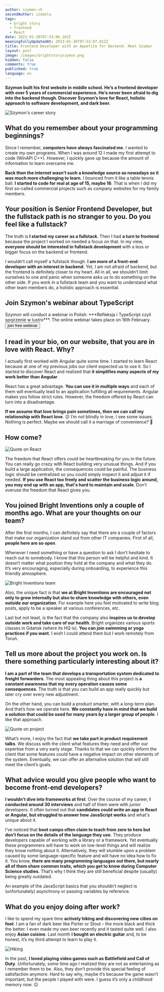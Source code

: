 ```yaml
---
author: szymon-ch
secondAuthor: izabela
tags:
  - bright story
  - frontend
  - React
date: 2023-01-30T07:53:06.162Z
meaningfullyUpdatedAt: 2023-01-30T07:53:07.012Z
title: Frontend Developer with an Appetite for Backend. Meet Szymon
layout: post
image: /images/brightstoryszymon.png
hidden: false
comments: true
published: true
language: en
---
```

**Szymon built his first website in middle school. He’s a frontend developer with over 5 years of commercial experience. He’s never been afraid to dig into the backend though. Discover Szymon’s love for React, holistic approach to software development, and dark beer.**

<div class="image"><img src="/images/brightstoryszymoncollage.png" alt="Szymon's career story" title="undefined"  /> </div>

## What do you remember about your programming beginnings?

Since I remember, **computers have always fascinated me**. I wanted to create my own programs. When I was around 12 I made my first attempt to code (WinAPI C++). However, I quickly gave up because the amount of information to learn overcame me.

**Back then the internet wasn’t such a knowledge source as nowadays so it was much more challenging to learn**. I bounced from it like a table tennis ball. **I started to code for real at age of 15, maybe 16**. That is when I did my first so-called commercial projects such as company websites for my family members.

## Your position is Senior Frontend Developer, but the fullstack path is no stranger to you. Do you feel like a fullstack?

The truth is **I started my career as a fullstack**. Then I had **a turn to frontend** because the project I worked on needed a focus on that. In my view, **everyone should be interested in fullstack development** with a less or bigger focus on the backend or frontend.

I wouldn’t call myself a fullstack though. **I am more of a front-end developer with an interest in backend**. Yet, I am not afraid of backend, but the frontend is definitely closer to my heart. All in all, we shouldn’t limit ourselves to one and panic when someone asks us to do something on the other side. If you work in a fullstack team and you want to understand what other team members do, a holistic approach is essential.

<div class='block-button'><h2>Join Szymon's webinar about TypeScript</h2><div>Szymon will conduct a webinar in Polish: ***Refleksja i TypeScript czyli spojrzenie w lustro***. The online webinar takes place on 16th February.</div><a href="https://webinar-typescript-refleksja.getresponsepages.com/"><button>join free webinar</button></a></div>

## I read in your bio, on our website, that you are in love with React. Why?

I actually first worked with Angular quite some time. I started to learn React because at one of my previous jobs our client expected us to use it. So I started to discover React and realized that **it simplifies many aspects of my work better than Angular**. 

React has a great advantage. **You can use it in multiple ways** and each of them will eventually lead to an application fulfilling all requirements. Angular makes you follow strict rules. However, the freedom offered by React can turn into a disadvantage. 

**If we assume that love brings pain sometimes, then we can call my relationship with React love**. 😉 I’m not blindly in love, I see some issues. Nothing is perfect. Maybe we should call it a marriage of convenience? 🙂

## How come?

<div class="image"><img src="/images/szymon_quote_react.png" alt="Quote on React" title="undefined"  /> </div>

The freedom that React offers could be heartbreaking for you in the future. You can really go crazy with React building very unusual things. And if you build a large application, the consequences could be painful. The business logic should be centralized so you could simply inspect it and adjust it if needed. **If you use React too freely and scatter the business logic around, you may end up with an app, that's hard to maintain and scale**. Don’t overuse the freedom that React gives you.

## You joined Bright Inventions only a couple of months ago. What are your thoughts on our team?

After the first months, I can definitely say that there are a couple of factors that make our organization stand out from other IT companies. First of all, **people here are so open**. 

Whenever I need something or have a question to ask I don’t hesitate to reach out to somebody. I know that this person will be helpful and kind. It doesn’t matter what position they hold at the company and what they do. It’s very encouraging, especially during onboarding, to experience this friendly atmosphere.

<div class="image"><img src="/images/brightinventions_team_retreat2022.png" alt="Bright Inventions team" title="undefined"  /> </div>

Also, the unique fact is that **we at Bright Inventions are encouraged not only to grow internally but also to share knowledge with others, even outside our organization**. For example here you feel motivated to write blog posts, apply to be a speaker at various conferences, etc. 

Last but not least, is the fact that the company also **inspires us to develop outside work and take care of our health**. Bright organizes various sports classes in Gdańsk (where its HQ is). **You can join swimming or yoga practices if you want**. I wish I could attend them but I work remotely from Toruń. 

## Tell us more about the project you work on. Is there something particularly interesting about it?

**I am a part of the team that develops a transportation system dedicated to freight forwarders**. The most appealing thing about this project is **a constant awareness that my every operation causes some consequences**. The truth is that you can build an app really quickly but later cry over every new adjustment.

On the other hand, you can build a product smarter, with a long-term plan. And that’s how we operate here. **We constantly have in mind that we build a solution that could be used for many years by a larger group of people**. I like that approach.

<div class="image"><img src="/images/szymon_quote_project.png" alt="Quote on project" title="undefined"  /> </div>

What’s more, I enjoy the fact that **we take part in product requirement talks**. We discuss with the client what features they need and offer our expertise from a very early stage. Thanks to that we can quickly inform the client that some features could have a negative impact on other elements of the system. Eventually, we can offer an alternative solution that will still meet the client’s goals.

## What advice would you give people who want to become front-end developers?

**I wouldn’t dive into frameworks at first**. Over the course of my career, **I conducted around 30 interviews** and half of them were with junior developers. It often turned out that **candidates could write an app in React or Angular, but struggled to answer how JavaScript works** and what's unique about it. 

I’ve noticed that **boot camps often claim to teach from zero to hero but don’t focus on the details of the language they use**. They produce developers capable of working with a library or a framework. Yet eventually these programmers will have to work on low-level things and will realize they know nothing about it. Alternatively, they will stumble upon a problem caused by some language-specific feature and will have no idea how to fix it. You know, **there are many programming languages out there, but nearly all of them share common traits, which you get to know during Computer Science studies**. That’s why I think they are still beneficial despite (usually) being greatly outdated.

An example of the JavaScript basics that you shouldn’t neglect is (unfortunately) asynchrony or passing variables by reference.

## What do you enjoy doing after work?

I like to spend my spare time **actively hiking and discovering new cities on foot**. I am a fan of dark beer like Porter or Stout – the more black and thick the better. I even made my own beer recently and it tasted quite well. I also enjoy **Asian cuisine**. Last month **I bought an electric guitar** and, to be honest, it’s my third attempt to learn to play it. 

<div class="image"><img src="/images/szymon_passions_hiking.png" alt="Hiking" title="undefined"  /> </div>

In the past, **I loved playing video games such as Battlefield and Call of Duty**. Unfortunately, some time ago I realized they are not as entertaining as I remember them to be. Also, they don’t provide this special feeling of satisfaction anymore. Hard to say why, maybe it’s because the game wasn’t important, but the people I played with were. I guess it’s only a childhood memory now. 😉
